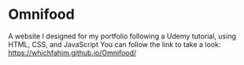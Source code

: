 # Omnifood
A website I designed for my portfolio following a Udemy tutorial, using HTML, CSS, and JavaScript
You can follow the link to take a look: https://whichfahim.github.io/Omnifood/
